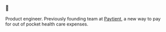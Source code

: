 ### 👋

Product engineer. Previously founding team at [Paytient](https://github.com/paytient), a new way to pay for out of pocket health care expenses.
